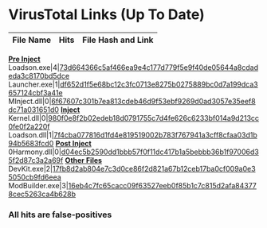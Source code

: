 # VirusTotal Links (Up To Date)
File Name|Hits|File Hash and Link
-|-|-
<u>**Pre Inject**</u>
Loadson.exe|4|[73d664366c5af466ea9e4c177d779f5e9f40de05644a8cdadeda3c8170bd5dce](https://www.virustotal.com/gui/file/73d664366c5af466ea9e4c177d779f5e9f40de05644a8cdadeda3c8170bd5dce)
Launcher.exe|1|[df652d1f5e68bc12c3fc0713e8275b0275889bc0d7a199dca3657124cbf3a41e](https://www.virustotal.com/gui/file/df652d1f5e68bc12c3fc0713e8275b0275889bc0d7a199dca3657124cbf3a41e)
MInject.dll|0|[6f67607c301b7ea813cdeb46d9f53ebf9269d0ad3057e35eef8dc71a031651d0](https://www.virustotal.com/gui/file/6f67607c301b7ea813cdeb46d9f53ebf9269d0ad3057e35eef8dc71a031651d0)
<u>**Inject**</u>
Kernel.dll|0|[980f0e8f2b02edeb18d0791755c7d4fe626c6233bf014a9d213cc0fe0f2a220f](https://www.virustotal.com/gui/file/980f0e8f2b02edeb18d0791755c7d4fe626c6233bf014a9d213cc0fe0f2a220f)
Loadson.dll|1|[7f4cba077816d1fd4e819519002b783f767941a3cff8cfaa03d1b94b5683fcd0](https://www.virustotal.com/gui/file/7f4cba077816d1fd4e819519002b783f767941a3cff8cfaa03d1b94b5683fcd0)
<u>**Post Inject**</u>
0Harmony.dll|0|[d04ec5b2590dd1bbb57f0f11dc417b1a5bebbb36b1f97006d35f2d87c3a2a69f](https://www.virustotal.com/gui/file/d04ec5b2590dd1bbb57f0f11dc417b1a5bebbb36b1f97006d35f2d87c3a2a69f)
<u>**Other Files**</u>
DevKit.exe|2|[17fb8d2ab804e7c3d0ce86f2d821a67b12ceb17ba0cf009a0e35050cb9fd6eea](https://www.virustotal.com/gui/file/17fb8d2ab804e7c3d0ce86f2d821a67b12ceb17ba0cf009a0e35050cb9fd6eea)
ModBuilder.exe|3|[16eb4c7fc65cacc09f63527eeb0f85b1c7c815d2afa843778cec5263ca4b628b](https://www.virustotal.com/gui/file/16eb4c7fc65cacc09f63527eeb0f85b1c7c815d2afa843778cec5263ca4b628b)

### All hits are false-positives